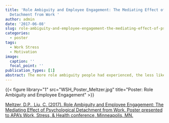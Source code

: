 ```yaml
---
title: 'Role Ambiguity and Employee Engagement: The Mediating Effect of Psychological
  Detachment from Work '
author: admin
date: '2017-06-08'
slug: role-ambiguity-and-employee-engagement-the-mediating-effect-of-psychological-detachment-from-work
categories:
  - poster
tags:
  - Work Stress
  - Motivation
image:
  caption: ''
  focal_point: ''
publication_types: [1]
abstract: The more role ambiguity people had experienced, the less likely they were to put work out of their mind when they got home (even after accounting for workload and time pressures). Their ability to put work out of their mind was predictive of changes to work engagement at a later time.
---
```


{{< figure library="1" src="WSH_Poster_Meltzer.jpg" title="Poster: Role Ambiguity and Employee Engagement" >}}

[Meltzer, D.P., Liu, C. (2017). Role Ambiguity and Employee Engagement: The Mediating Effect of Psychological Detachment from Work. Poster presented to APA’s Work, Stress, & Health conference, Minneapolis, MN.](https://www.researchgate.net/publication/332629249_Role_Ambiguity_and_Employee_Engagement_The_Mediating_Effect_of_Psychological_Detachment_from_Work)
